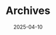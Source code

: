 ---
title: "Archives"
date: 2025-04-10
layout: "archives"
slug: "archives"
menu:
    main:
        weight: 2
        params: 
            icon: archives
---